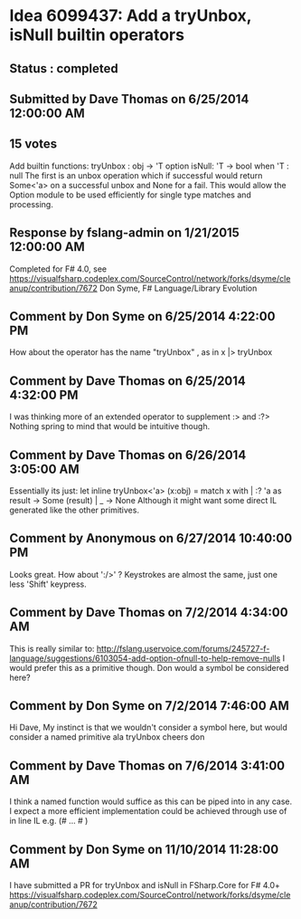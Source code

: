 # Idea 6099437: Add a tryUnbox, isNull builtin operators #

## Status : completed

## Submitted by Dave Thomas on 6/25/2014 12:00:00 AM

## 15 votes

Add builtin functions:
tryUnbox : obj -> 'T option
isNull: 'T -> bool when 'T : null
The first is an unbox operation which if successful would return Some<'a> on a successful unbox and None for a fail. This would allow the Option module to be used efficiently for single type matches and processing.

## Response by fslang-admin on 1/21/2015 12:00:00 AM

Completed for F# 4.0, see https://visualfsharp.codeplex.com/SourceControl/network/forks/dsyme/cleanup/contribution/7672
Don Syme, F# Language/Library Evolution


## Comment by Don Syme on 6/25/2014 4:22:00 PM

How about the operator has the name "tryUnbox" , as in x |> tryUnbox<string>

## Comment by Dave Thomas on 6/25/2014 4:32:00 PM

I was thinking more of an extended operator to supplement :> and :?>
Nothing spring to mind that would be intuitive though.

## Comment by Dave Thomas on 6/26/2014 3:05:00 AM

Essentially its just:
let inline tryUnbox<'a> (x:obj) =
match x with
| :? 'a as result -> Some (result)
| _ -> None
Although it might want some direct IL generated like the other primitives.

## Comment by Anonymous on 6/27/2014 10:40:00 PM

Looks great. How about ':/>'
?
Keystrokes are almost the same, just one less 'Shift' keypress.

## Comment by Dave Thomas on 7/2/2014 4:34:00 AM

This is really similar to: http://fslang.uservoice.com/forums/245727-f-language/suggestions/6103054-add-option-ofnull-to-help-remove-nulls
I would prefer this as a primitive though.
Don would a symbol be considered here?

## Comment by Don Syme on 7/2/2014 7:46:00 AM

Hi Dave,
My instinct is that we wouldn't consider a symbol here, but would consider a named primitive ala tryUnbox
cheers
don

## Comment by Dave Thomas on 7/6/2014 3:41:00 AM

I think a named function would suffice as this can be piped into in any case.
I expect a more efficient implementation could be achieved through use of in line IL e.g. (# ... # )

## Comment by Don Syme on 11/10/2014 11:28:00 AM

I have submitted a PR for tryUnbox and isNull in FSharp.Core for F# 4.0+ https://visualfsharp.codeplex.com/SourceControl/network/forks/dsyme/cleanup/contribution/7672
